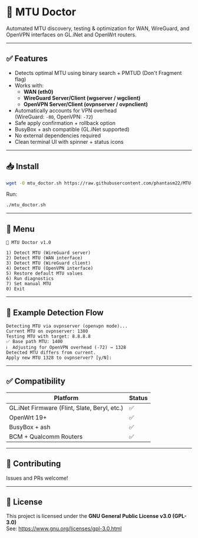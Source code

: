 # 📡 MTU Doctor

Automated MTU discovery, testing & optimization for WAN, WireGuard, and OpenVPN interfaces on GL.iNet and OpenWrt routers.

---

## ✅ Features

- Detects optimal MTU using binary search + PMTUD (Don't Fragment flag)
- Works with:
  - **WAN (eth0)**
  - **WireGuard Server/Client (wgserver / wgclient)**
  - **OpenVPN Server/Client (ovpnserver / ovpnclient)**
- Automatically accounts for VPN overhead  
  (WireGuard: `-80`, OpenVPN: `-72`)
- Safe apply confirmation + rollback option
- BusyBox + ash compatible (GL.iNet supported)
- No external dependencies required
- Clean terminal UI with spinner + status icons

---

## 📥 Install

~~~sh
wget -O mtu_doctor.sh https://raw.githubusercontent.com/phantasm22/MTU-Doctor/main/mtu_doctor.sh && chmod +x mtu_doctor.sh
~~~

Run:

~~~sh
./mtu_doctor.sh
~~~

---

## 📌 Menu

~~~
📡 MTU Doctor v1.0

1) Detect MTU (WireGuard server)
2) Detect MTU (WAN interface)
3) Detect MTU (WireGuard client)
4) Detect MTU (OpenVPN interface)
5) Restore default MTU values
6) Run diagnostics
7) Set manual MTU
0) Exit
~~~

---

## 🧪 Example Detection Flow

~~~
Detecting MTU via ovpnserver (openvpn mode)...
Current MTU on ovpnserver: 1380
Testing MTU with target: 8.8.8.8
✅ Base path MTU: 1400
ℹ️  Adjusting for OpenVPN overhead (-72) → 1328
Detected MTU differs from current.
Apply new MTU 1328 to ovpnserver? [y/N]:
~~~

---

## ✅ Compatibility

| Platform | Status |
|----------|--------|
| GL.iNet Firmware (Flint, Slate, Beryl, etc.) | ✅ |
| OpenWrt 19+ | ✅ |
| BusyBox + ash | ✅ |
| BCM + Qualcomm Routers | ✅ |

---

## 🤝 Contributing

Issues and PRs welcome!

---

## 📜 License

This project is licensed under the **GNU General Public License v3.0 (GPL-3.0)**  
See: https://www.gnu.org/licenses/gpl-3.0.html

